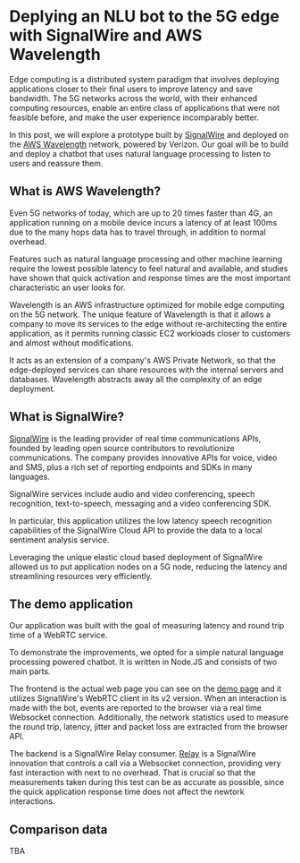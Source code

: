 # Deplying an NLU bot to the 5G edge with SignalWire and AWS Wavelength

Edge computing is a distributed system paradigm that involves deploying applications closer to their final users to improve latency and save bandwidth. The 5G networks across the world, with their enhanced computing resources, enable an entire class of applications that were not feasible before, and make the user experience incomparably better.

In this post, we will explore a prototype built by [SignalWire](https://signalwire.com) and deployed on the [AWS Wavelength](https://aws.amazon.com/wavelength/) network, powered by Verizon. Our goal will be to build and deploy a chatbot that uses natural language processing to listen to users and reassure them.

## What is AWS Wavelength?

Even 5G networks of today, which are up to 20 times faster than 4G, an application running on a mobile device incurs a latency of at least 100ms due to the many hops data has to travel through, in addition to normal overhead.

Features such as natural language processing and other machine learning require the lowest possible latency to feel natural and available, and studies have shown that quick activation and response times are the most important characteristic an user looks for.

Wavelength is an AWS infrastructure optimized for mobile edge computing on the 5G network. The unique feature of Wavelength is that it allows a company to move its services to the edge without re-architecting the entire application, as it permits running classic EC2 workloads closer to customers and almost without modifications.

It acts as an extension of a company's AWS Private Network, so that the edge-deployed services can share resources with the internal servers and databases. Wavelength abstracts away all the complexity of an edge deployment.

## What is SignalWire?

[SignalWire](https://signalwire.com) is the leading provider of real time communications APIs, founded by leading open source contributors to revolutionize communications. The company provides innovative APIs for voice, video and SMS, plus a rich set of reporting endpoints and SDKs in many languages.

SignalWire services include audio and video conferencing, speech recognition, text-to-speech, messaging and a video conferencing SDK.

In particular, this application utilizes the low latency speech recognition capabilities of the SignalWire Cloud API to provide the data to a local sentiment analysis service.

Leveraging the unique elastic cloud based deployment of SignalWire allowed us to put application nodes on a 5G node, reducing the latency and streamlining resources very efficiently.

## The demo application

Our application was built with the goal of measuring latency and round trip time of a WebRTC service.

To demonstrate the improvements, we opted for a simple natural language processing powered chatbot. It is written in Node.JS and consists of two main parts. 

The frontend is the actual web page you can see on the [demo page](https://sw-edge-bot.herokuapp.com/) and it utilizes SignalWire's WebRTC client in its v2 version. When an interaction is made with the bot, events are reported to the browser via a real time Websocket connection. Additionally, the network statistics used to measure the round trip, latency, jitter and packet loss are extracted from the browser API.

The backend is a SignalWire Relay consumer. [Relay](https://docs.signalwire.com/topics/relay/#relay-documentation) is a SignalWire innovation that controls a call via a Websocket connection, providing very fast interaction with next to no overhead. That is crucial so that the measurements taken during this test can be as accurate as possible, since the quick application response time does not affect the newtork interactions.

## Comparison data

TBA